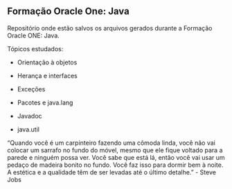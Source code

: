## Formação Oracle One: Java

Repositório onde estão salvos os arquivos gerados durante a Formação Oracle ONE: Java.

Tópicos estudados:

- Orientação à objetos

- Herança e interfaces

- Exceções

- Pacotes e java.lang

- Javadoc

- java.util

“Quando você é um carpinteiro fazendo uma cômoda linda, você não vai colocar um sarrafo no fundo do móvel, mesmo que ele fique voltado para a parede e ninguém possa ver. Você sabe que está lá, então você vai usar um pedaço de madeira bonito no fundo. Você faz isso para dormir bem à noite. A estética e a qualidade têm de ser levadas até o último detalhe.” - Steve Jobs

